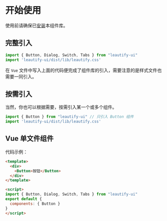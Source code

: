 # 开始使用

使用前请确保已[安装](#/doc/install)本组件库。

## 完整引入

```javascript
import { Button, Dialog, Switch, Tabs } from "leautify-ui"
import 'leautify-ui/dist/lib/leautify.css'
```

在 `Vue` 文件中写入上面的代码便完成了组件库的引入，需要注意的是样式文件也需要一同引入。

## 按需引入

当然，你也可以根据需要，按需引入某一个或多个组件。

```javascript
import { Button } from "leautify-ui" // 只引入 Button 组件
import 'leautify-ui/dist/lib/leautify.css'
```

## Vue 单文件组件

代码示例：

```html
<template>
  <div>
    <Button>按钮</Button>
  </div>
</template>

<script>
import { Button, Dialog, Switch, Tabs } from "leautify-ui"
export default {
  components: { Button }
}
</script>
```